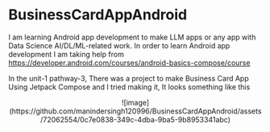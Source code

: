 # BusinessCardAppAndroid

I am learning Android app development to make LLM apps or any app with Data Science AI/DL/ML-related work.
In order to learn Android app development I am taking help from 
https://developer.android.com/courses/android-basics-compose/course

In the unit-1 pathway-3, There was a project to make Business Card App Using Jetpack Compose and I tried making it, It looks something like this

<p align="center">
![image](https://github.com/manindersingh120996/BusinessCardAppAndroid/assets/72062554/0c7e0838-349c-4dba-9ba5-9b8953341abc)
</p>
